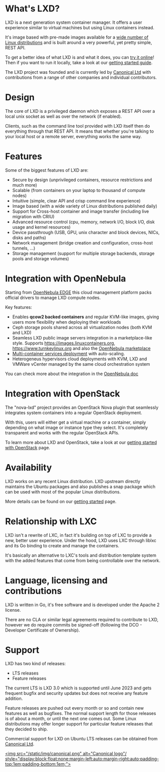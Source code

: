 

# What's LXD?
LXD is a next generation system container manager.
It offers a user experience similar to virtual machines but using Linux containers instead.

It's image based with pre-made images available for a [wide number of Linux distributions](https://images.linuxcontainers.org)
and is built around a very powerful, yet pretty simple, REST API.

To get a better idea of what LXD is and what it does, you can [try it online](/lxd/try-it/)!
Then if you want to run it locally, take a look at our [getting started guide](/lxd/getting-started-cli/).

The LXD project was founded and is currently led by [Canonical Ltd](https://www.canonical.com)
with contributions from a range of other companies and individual contributors.

# Design
The core of LXD is a privileged daemon which exposes a REST API over a local unix socket
as well as over the network (if enabled).

Clients, such as the command line tool provided with LXD itself then do everything through that REST API.
It means that whether you're talking to your local host or a remote server, everything works the same way.

# Features
Some of the biggest features of LXD are:

 * Secure by design (unprivileged containers, resource restrictions and much more)
 * Scalable (from containers on your laptop to thousand of compute nodes)
 * Intuitive (simple, clear API and crisp command line experience)
 * Image based (with a wide variety of Linux distributions published daily)
 * Support for Cross-host container and image transfer (including live migration with CRIU)
 * Advanced resource control (cpu, memory, network I/O, block I/O, disk usage and kernel resources)
 * Device passthrough (USB, GPU, unix character and block devices, NICs, disks and paths)
 * Network management (bridge creation and configuration, cross-host tunnels, ...)
 * Storage management (support for multiple storage backends, storage pools and storage volumes)

# Integration with OpenNebula
Starting from [OpenNebula EDGE](https://opennebula.org/get-your-hands-on-v-5-8-edge/) this cloud management platform packs official drivers to manage LXD compute nodes.

Key features:
- Enables **qcow2 backed containers** and regular KVM-like images, giving users more flexibility when deploying their workloads
- Ceph storage pools shared across all virtualization nodes (both KVM and LXD)
- Seamless LXD public image servers integration in a marketplace-like style. Supports https://images.linuxcontainers.org,  https://www.turnkeylinux.org and also the [OpenNebula marketplace](https://marketplace.opennebula.systems/appliance)
- [Multi-container services deployment](https://docs.opennebula.org/5.8/advanced_components/application_flow_and_auto-scaling/overview.html) with auto-scaling.
- Heterogeneus hypervisors cloud deployments with KVM, LXD and VMWare vCenter managed by the same cloud orchestration system

You can check more about the integration in the [OpenNebula doc](http://docs.opennebula.org/5.8/deployment/open_cloud_host_setup/lxd_driver.html)

# Integration with OpenStack
The "nova-lxd" project provides an OpenStack Nova plugin that seamlessly integrates
system containers into a regular OpenStack deployment.

With this, users will either get a virtual machine or a container, simply depending on what image or
instance type they select. It's completely transparent and works with the regular OpenStack APIs.

To learn more about LXD and OpenStack, take a look at our [getting started with OpenStack](/lxd/getting-started-openstack/) page.

# Availability
LXD works on any recent Linux distribution. LXD upstream directly maintains the Ubuntu packages
and also publishes a snap package which can be used with most of the popular Linux distributions.

More details can be found on our [getting started](/lxd/getting-started-cli/) page.

# Relationship with LXC
LXD isn't a rewrite of LXC, in fact it's building on top of LXC to provide a new,
better user experience. Under the hood, LXD uses LXC through liblxc and its Go binding
to create and manage the containers.

It's basically an alternative to LXC's tools and distribution template system
with the added features that come from being controllable over the network.

# Language, licensing and contributions
LXD is written in Go, it's free software and is developed under the Apache 2 license.

There are no CLA or similar legal agreements required to contribute to LXD,
however we do require commits be signed-off (following the DCO - Developer Certificate of Ownership).

# Support
LXD has two kind of releases:

 * LTS releases
 * Feature releases

The current LTS is LXD 3.0 which is supported until June 2023 and gets frequent bugfix and security updates
but does not receive any feature addition.

Feature releases are pushed out every month or so and contain new features as well as bugfixes.
The normal support length for those releases is of about a month, or until the next one comes out.
Some Linux distributions may offer longer support for particular feature releases that they decided to ship.

Commercial support for LXD on Ubuntu LTS releases can be obtained from [Canonical Ltd](http://www.canonical.com).

[<img src="/static/img/canonical.png" alt="Canonical logo"/ style="display:block;float:none;margin-left:auto;margin-right:auto;padding-top:1em;padding-bottom:1em;">](http://www.canonical.com)
